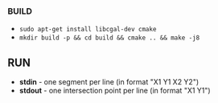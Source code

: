 ### BUILD
* `sudo apt-get install libcgal-dev cmake`
* `mkdir build -p && cd build && cmake .. && make -j8`

## RUN
* **stdin** - one segment per line (in format "X1 Y1 X2 Y2")
* **stdout** - one intersection point per line (in format "X1 Y1")
